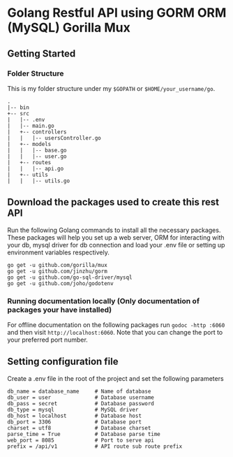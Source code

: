 # Golang Restful API using GORM ORM (MySQL) Gorilla Mux

## Getting Started

### Folder Structure
This is my folder structure under my `$GOPATH` or `$HOME/your_username/go`.
```
.
|-- bin
+-- src
|   |-- .env
|   |-- main.go
|   +-- controllers
|   |   |-- usersController.go
|   +-- models
|   |   |-- base.go
|   |   |-- user.go
|   +-- routes
|   |   |-- api.go
|   +-- utils
|   |   |-- utils.go
```

## Download the packages used to create this rest API
Run the following Golang commands to install all the necessary packages. These packages will  help you set up a web server, ORM for interacting with your db, mysql driver for db connection and load your .env file or setting up environment variables respectively.
```
go get -u github.com/gorilla/mux
go get -u github.com/jinzhu/gorm
go get -u github.com/go-sql-driver/mysql
go get -u github.com/joho/godotenv
```
### Running documentation locally (Only documentation of packages your have installed)
For offline documentation on the following packages run `godoc -http :6060` and then visit `http://localhost:6060`. Note that you can change the port to your preferred port number.

## Setting configuration file
Create a .env file in the root of the project and set the following parameters

```
db_name = database_name     # Name of database
db_user = user              # Database username
db_pass = secret            # Database password
db_type = mysql             # MySQL driver
db_host = localhost         # Database host
db_port = 3306              # Database port
charset = utf8              # Database charset
parse_time = True           # Database parse time
web_port = 8085             # Port to serve api
prefix = /api/v1            # API route sub route prefix
```


